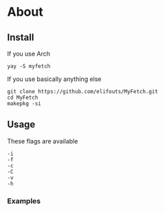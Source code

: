 # About

## Install

If you use Arch
```
yay -S myfetch
```
If you use basically anything else
```
git clone https://github.com/elifouts/MyFetch.git
cd MyFetch
makepkg -si
```
## Usage

These flags are available

```
-i
-f
-c
-C
-v
-h
```

### Examples
